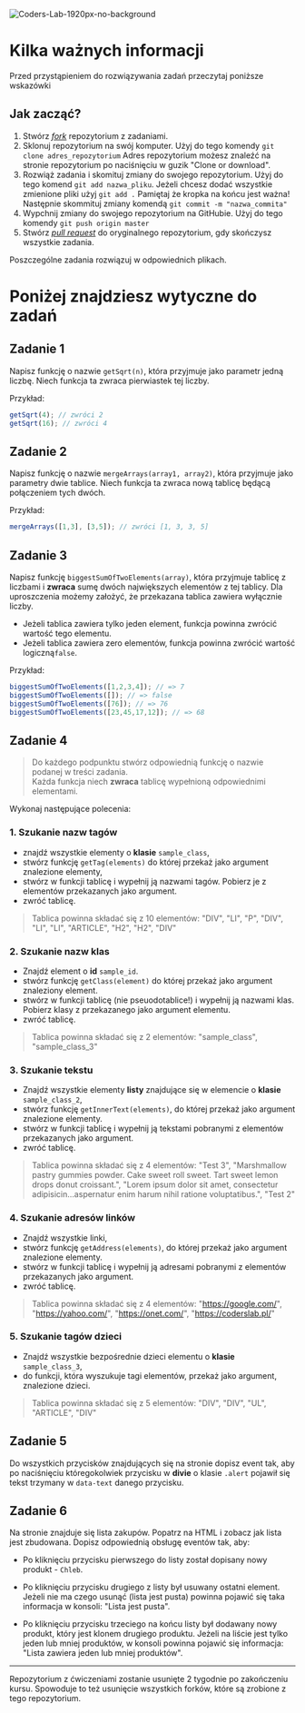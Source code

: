 ![Coders-Lab-1920px-no-background](https://user-images.githubusercontent.com/152855/73064373-5ed69780-3ea1-11ea-8a71-3d370a5e7dd8.png)

# Kilka ważnych informacji

Przed przystąpieniem do rozwiązywania zadań przeczytaj poniższe wskazówki

## Jak zacząć?

1. Stwórz [*fork*](https://guides.github.com/activities/forking/) repozytorium z zadaniami.
2. Sklonuj repozytorium na swój komputer. Użyj do tego komendy `git clone adres_repozytorium`
Adres repozytorium możesz znaleźć na stronie repozytorium po naciśnięciu w guzik "Clone or download".
3. Rozwiąż zadania i skomituj zmiany do swojego repozytorium. Użyj do tego komend `git add nazwa_pliku`.
Jeżeli chcesz dodać wszystkie zmienione pliki użyj `git add .` 
Pamiętaj że kropka na końcu jest ważna!
Następnie skommituj zmiany komendą `git commit -m "nazwa_commita"`
4. Wypchnij zmiany do swojego repozytorium na GitHubie.  Użyj do tego komendy `git push origin master`
5. Stwórz [*pull request*](https://help.github.com/articles/creating-a-pull-request) do oryginalnego repozytorium, gdy skończysz wszystkie zadania.

Poszczególne zadania rozwiązuj w odpowiednich plikach.

# Poniżej znajdziesz wytyczne do zadań

## Zadanie 1

Napisz funkcję o nazwie ```getSqrt(n)```, która przyjmuje jako parametr jedną liczbę. Niech funkcja ta zwraca pierwiastek tej liczby. 

Przykład:

```JavaScript
getSqrt(4); // zwróci 2
getSqrt(16); // zwróci 4
```


## Zadanie 2

Napisz funkcję o nazwie ```mergeArrays(array1, array2)```, która przyjmuje jako parametry dwie tablice. Niech funkcja ta zwraca nową tablicę będącą połączeniem tych dwóch.

Przykład:

```JavaScript
mergeArrays([1,3], [3,5]); // zwróci [1, 3, 3, 5]
```


## Zadanie 3

Napisz funkcję ```biggestSumOfTwoElements(array)```, która przyjmuje tablicę z liczbami i **zwraca** sumę dwóch największych elementów z tej tablicy.
Dla uproszczenia możemy założyć, że przekazana tablica zawiera wyłącznie liczby.

* Jeżeli tablica zawiera tylko jeden element, funkcja powinna zwrócić wartość tego elementu.
* Jeżeli tablica zawiera zero elementów, funkcja powinna zwrócić wartość logiczną```false```.

Przykład:
```Javascript
biggestSumOfTwoElements([1,2,3,4]); // => 7
biggestSumOfTwoElements([]); // => false
biggestSumOfTwoElements([76]); // => 76
biggestSumOfTwoElements([23,45,17,12]); // => 68
```


## Zadanie 4
  
> Do każdego podpunktu stwórz odpowiednią funkcję o nazwie podanej w treści zadania.  
> Każda funkcja niech **zwraca** tablicę wypełnioną odpowiednimi elementami.


Wykonaj następujące polecenia:

### 1. Szukanie nazw tagów
- znajdź wszystkie elementy o **klasie** ```sample_class```,
- stwórz funkcję ```getTag(elements)``` do której przekaż jako argument znalezione elementy,
- stwórz w funkcji tablicę i wypełnij ją nazwami tagów. Pobierz je z elementów przekazanych jako argument.
- zwróć tablicę.

> Tablica powinna składać się z 10 elementów: "DIV", "LI", "P", "DIV", "LI", "LI", "ARTICLE", "H2", "H2", "DIV"


### 2. Szukanie nazw klas
- Znajdź element o **id** ```sample_id```.
- stwórz funkcję ```getClass(element)``` do której przekaż jako argument znaleziony element.
- stwórz w funkcji tablicę (nie pseuodotablice!) i wypełnij ją nazwami klas. Pobierz klasy z przekazanego jako argument elementu.
- zwróć tablicę.

> Tablica powinna składać się z 2 elementów: "sample_class", "sample_class_3"


### 3. Szukanie tekstu
- Znajdź wszystkie elementy __listy__ znajdujące się w elemencie o **klasie** ```sample_class_2```,
- stwórz funkcję ```getInnerText(elements)```, do której przekaż jako argument znalezione elementy.
- stwórz w funkcji tablicę i wypełnij ją tekstami pobranymi z elementów przekazanych jako argument.
- zwróć tablicę.

> Tablica powinna składać się z 4 elementów: "Test 3", "Marshmallow pastry gummies powder. Cake sweet roll sweet. Tart sweet lemon drops donut croissant.", "Lorem ipsum dolor sit amet, consectetur adipisicin…aspernatur enim harum nihil ratione voluptatibus.", "Test 2"


### 4. Szukanie adresów linków
- Znajdź wszystkie linki,
- stwórz funkcję ```getAddress(elements)```, do której przekaż jako argument znalezione elementy.
- stwórz w funkcji tablicę i wypełnij ją adresami pobranymi z elementów przekazanych jako argument.
- zwróć tablicę.

> Tablica powinna składać się z 4 elementów: "https://google.com/", "https://yahoo.com/", "https://onet.com/", "https://coderslab.pl/"


### 5. Szukanie tagów dzieci
- Znajdź wszystkie bezpośrednie dzieci elementu o **klasie** ```sample_class_3```,
- do funkcji, która wyszukuje tagi elementów, przekaż jako argument, znalezione dzieci.
  
> Tablica powinna składać się z 5 elementów: "DIV", "DIV", "UL", "ARTICLE", "DIV"
## Zadanie 5

Do wszystkich przycisków znajdujących się na stronie dopisz event tak, aby po naciśnięciu któregokolwiek przycisku  w  **divie** o klasie `.alert` pojawił się tekst trzymany w `data-text` danego przycisku.
## Zadanie 6

Na stronie znajduje się lista zakupów. Popatrz na HTML i zobacz jak lista jest zbudowana. Dopisz odpowiednią obsługę eventów tak, aby:

- Po kliknięciu przycisku pierwszego do listy został dopisany nowy produkt - ```Chleb```.

- Po kliknięciu przycisku drugiego z listy był usuwany ostatni element. Jeżeli nie ma czego usunąć (lista jest pusta) powinna pojawić się taka informacja w konsoli: "Lista jest pusta".

- Po kliknięciu przycisku trzeciego na końcu listy był dodawany nowy produkt, który jest klonem drugiego produktu. Jeżeli na liście jest tylko jeden lub mniej produktów, w konsoli powinna pojawić się informacja: "Lista zawiera jeden lub mniej produktów".
---

Repozytorium z ćwiczeniami zostanie usunięte 2 tygodnie po zakończeniu kursu. Spowoduje to też usunięcie wszystkich forków, które są zrobione z tego repozytorium.
